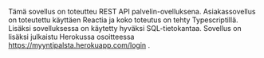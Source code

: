 Tämä sovellus on toteutteu REST API palvelin-ovelluksena. Asiakassovellus on toteutettu käyttäen Reactia ja koko toteutus on tehty Typescriptillä. Lisäksi sovelluksessa on käytetty hyväksi SQL-tietokantaa. 
Sovellus on lisäksi julkaistu Herokussa osoitteessa https://myyntipalsta.herokuapp.com/login .